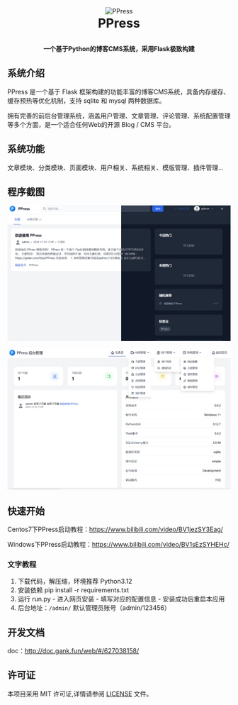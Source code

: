 <div align="center">
    <img src="app/static/favicon.ico" width="90px" alt="PPress">
</div>

<h1 align="center" style="margin: 2px 0 30px; font-weight: bold;">
    PPress
</h1>

<h4 align="center">一个基于Python的博客CMS系统，采用Flask极致构建</h4>

## 系统介绍
PPress 是一个基于 Flask 框架构建的功能丰富的博客CMS系统，具备内存缓存、缓存预热等优化机制，支持 sqlite 和 mysql 两种数据库。

拥有完善的前后台管理系统，涵盖用户管理、文章管理、评论管理、系统配置管理等多个方面，是一个适合任何Web的开源 Blog / CMS 平台。

## 系统功能

文章模块、分类模块、页面模块、用户相关、系统相关、模版管理、插件管理...

## 程序截图
![A.png](preview/A.png)

![B.png](preview/B.png)

## 快速开始
Centos7下PPress启动教程：https://www.bilibili.com/video/BV1jezSY3Eag/

Windows下PPress启动教程：https://www.bilibili.com/video/BV1sEzSYHEHc/

### 文字教程
1. 下载代码，解压缩，环境推荐 Python3.12
2. 安装依赖 pip install -r requirements.txt
3. 运行 run.py - 进入网页安装 - 填写对应的配置信息 - 安装成功后重启本应用
4. 后台地址：`/admin/`  默认管理员账号（admin/123456）

## 开发文档

doc：http://doc.gank.fun/web/#/627038158/

## 许可证

本项目采用 MIT 许可证,详情请参阅 [LICENSE](LICENSE) 文件。